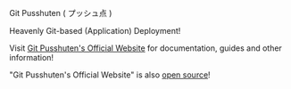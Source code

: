 Git Pusshuten ( プッシュ点 )

Heavenly Git-based (Application) Deployment!

Visit [Git Pusshuten's Official Website](http://gitpusshuten.com/) for documentation, guides and other information!

"Git Pusshuten's Official Website" is also [open source](https://github.com/meskyanichi/gitpusshuten-website)!
